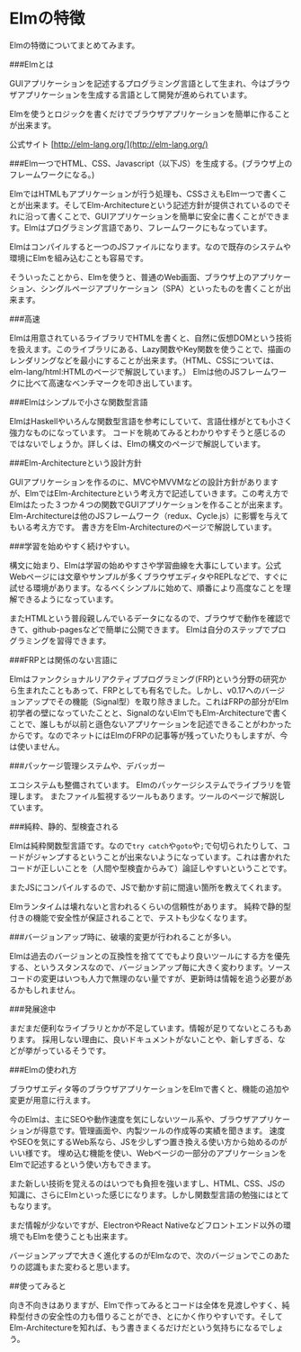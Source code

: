 # Elmの特徴

Elmの特徴についてまとめてみます。

###Elmとは

GUIアプリケーションを記述するプログラミング言語として生まれ、今はブラウザアプリケーションを生成する言語として開発が進められています。

Elmを使うとロジックを書くだけでブラウザアプリケーションを簡単に作ることが出来ます。

公式サイト
[http://elm-lang.org/](http://elm-lang.org/)

###Elm一つでHTML、CSS、Javascript（以下JS）を生成する。(ブラウザ上のフレームワークになる。)

ElmではHTMLもアプリケーションが行う処理も、CSSさえもElm一つで書くことが出来ます。そしてElm-Architectureという記述方針が提供されているのでそれに沿って書くことで、GUIアプリケーションを簡単に安全に書くことができます。Elmはプログラミング言語であり、フレームワークにもなっています。

Elmはコンパイルすると一つのJSファイルになります。なので既存のシステムや環境にElmを組み込むことも容易です。

そういったことから、Elmを使うと、普通のWeb画面、ブラウザ上のアプリケーション、シングルページアプリケーション（SPA）といったものを書くことが出来ます。

###高速

Elmは用意されているライブラリでHTMLを書くと、自然に仮想DOMという技術を扱えます。このライブラリにある、Lazy関数やKey関数を使うことで、描画のレンダリングなどを最小にすることが出来ます。（HTML、CSSについては、elm-lang/html:HTMLのページで解説しています。）
Elmは他のJSフレームワークに比べて高速なベンチマークを叩き出しています。

###Elmはシンプルで小さな関数型言語

ElmはHaskellやいろんな関数型言語を参考にしていて、言語仕様がとても小さく強力なものになっています。
コードを眺めてみるとわかりやすそうと感じるのではないでしょうか。詳しくは、Elmの構文のページで解説しています。


###Elm-Architectureという設計方針

GUIアプリケーションを作るのに、MVCやMVVMなどの設計方針がありますが、ElmではElm-Architectureという考え方で記述していきます。この考え方でElmはたった３つか４つの関数でGUIアプリケーションを作ることが出来ます。Elm-Architectureは他のJSフレームワーク（redux、Cycle.js）に影響を与えてもいる考え方です。
書き方をElm-Architectureのページで解説しています。

###学習を始めやすく続けやすい。

構文に始まり、Elmは学習の始めやすさや学習曲線を大事にしています。公式Webページには文章やサンプルが多くブラウザエディタやREPLなどで、すぐに試せる環境があります。なるべくシンプルに始めて、順番により高度なことを理解できるようになっています。

またHTMLという普段親しんでいるデータになるので、ブラウザで動作を確認できて、github-pagesなどで簡単に公開できます。
Elmは自分のステップでプログラミングを習得できます。



###FRPとは関係のない言語に

Elmはファンクショナルリアクティブプログラミング(FRP)という分野の研究から生まれたこともあって、FRPとしても有名でした。しかし、v0.17へのバージョンアップでその機能（Signal型）を取り除きました。これはFRPの部分がElm初学者の壁になっていたことと、SignalのないElmでもElm-Architectureで書くことで、誰しもが以前と遜色ないアプリケーションを記述できることがわかったからです。なのでネットにはElmのFRPの記事等が残っていたりもしますが、今は使いません。

###パッケージ管理システムや、デバッガー

エコシステムも整備されています。
Elmのパッケージシステムでライブラリを管理します。
またファイル監視するツールもあります。ツールのページで解説しています。

###純粋、静的、型検査される

Elmは純粋関数型言語です。なので`try catch`や`goto`や`;`で句切られたりして、コードがジャンプするということが出来ないようになっています。これは書かれたコードが正しいことを（人間や型検査からみて）論証しやすいということです。

またJSにコンパイルするので、JSで動かす前に間違い箇所を教えてくれます。

Elmランタイムは壊れないと言われるくらいの信頼性があります。
純粋で静的型付きの機能で安全性が保証されることで、テストも少なくなります。

###バージョンアップ時に、破壊的変更が行われることが多い。

Elmは過去のバージョンとの互換性を捨ててでもより良いツールにする方を優先する、というスタンスなので、バージョンアップ毎に大きく変わります。ソースコードの変更はいつも人力で無理のない量ですが、更新時は情報を追う必要があるかもしれません。

###発展途中

まだまだ便利なライブラリとかが不足しています。情報が足りてないところもあります。
採用しない理由に、良いドキュメントがないことや、新しすぎる、などが挙がっているそうです。

###Elmの使われ方

ブラウザエディタ等のブラウザアプリケーションをElmで書くと、機能の追加や変更が用意に行えます。

今のElmは、主にSEOや動作速度を気にしないツール系や、ブラウザアプリケーションが得意です。管理画面や、内製ツールの作成等の実績を聞きます。
速度やSEOを気にするWeb系なら、JSを少しずつ置き換える使い方から始めるのがいい様です。
埋め込む機能を使い、Webページの一部分のアプリケーションをElmで記述するという使い方もできます。

また新しい技術を覚えるのはいつでも負担を強いますし、HTML、CSS、JSの知識に、さらにElmといった感じになります。しかし関数型言語の勉強にはとてもなります。

まだ情報が少ないですが、ElectronやReact Nativeなどフロントエンド以外の環境でもElmを使うことも出来ます。

バージョンアップで大きく進化するのがElmなので、次のバージョンでこのあたりの認識もまた変わると思います。

##使ってみると

向き不向きはありますが、Elmで作ってみるとコードは全体を見渡しやすく、純粋型付きの安全性の力も借りることができ、とにかく作りやすいです。そしてElm-Architectureを知れば、もう書きまくるだけだという気持ちになるでしょう。
